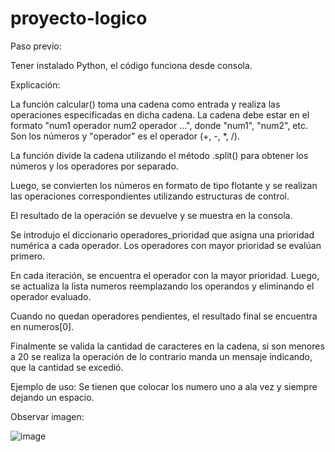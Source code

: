 # proyecto-logico

Paso previo:

Tener instalado Python, el código funciona desde consola.

Explicación:

La función calcular() toma una cadena como entrada y realiza las operaciones especificadas en dicha cadena. La cadena debe estar en el formato "num1 operador num2 operador ...", 
donde "num1", "num2", etc. Son los números y "operador" es el operador (+, -, *, /).

La función divide la cadena utilizando el método .split() para obtener los números y los operadores por separado. 

Luego, se convierten los números en formato de tipo flotante y se realizan las operaciones correspondientes utilizando estructuras de control.

El resultado de la operación se devuelve y se muestra en la consola.

Se introdujo el diccionario operadores_prioridad que asigna una prioridad numérica a cada operador. Los operadores con mayor prioridad se evalúan primero.

En cada iteración, se encuentra el operador con la mayor prioridad. Luego, se actualiza la lista numeros reemplazando los operandos y eliminando el operador evaluado.

Cuando no quedan operadores pendientes, el resultado final se encuentra en numeros[0].

Finalmente se valida la cantidad de caracteres en la cadena, si son menores a 20 se realiza la operación de lo contrario manda un mensaje indicando, que la cantidad se excedió. 

 Ejemplo de uso: Se tienen que colocar los numero uno a ala vez y siempre dejando un espacio.
 
Observar imagen:




![image](https://github.com/titocanosalazar/proyecto-logico/assets/111630034/54c02bcc-2ad9-4b3d-a668-a64f7aa44477)

